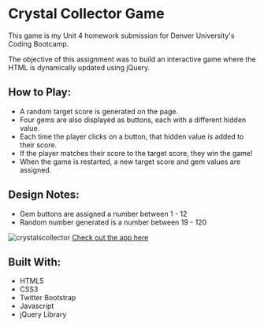 # Crystal Collector Game

This game is my Unit 4 homework submission for Denver University's Coding Bootcamp.

The objective of this assignment was to build an interactive game where the HTML is dynamically updated using jQuery.

## How to Play:
- A random target score is generated on the page.
- Four gems are also displayed as buttons, each with a different hidden value.
- Each time the player clicks on a button, that hidden value is added to their score.
- If the player matches their score to the target score, they win the game!
- When the game is restarted, a new target score and gem values are assigned.

## Design Notes:
- Gem buttons are assigned a number between 1 - 12
- Random number generated is a number between 19 - 120

![crystalscollector](https://user-images.githubusercontent.com/47645417/58118550-55808700-7bbe-11e9-9965-75e5f9c272a4.png)
[Check out the app here](https://haleylanebrown.github.io/unit-4-game/)

## Built With:
- HTML5
- CSS3
- Twitter Bootstrap
- Javascript
- jQuery Library
